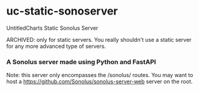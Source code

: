 # uc-static-sonoserver
UntitledCharts Static Sonolus Server

ARCHIVED: only for static servers. You really shouldn't use a static server for any more advanced type of servers.

### A Sonolus server made using Python and FastAPI
Note: this server only encompasses the /sonolus/ routes. You may want to host a https://github.com/Sonolus/sonolus-server-web server on the root.
